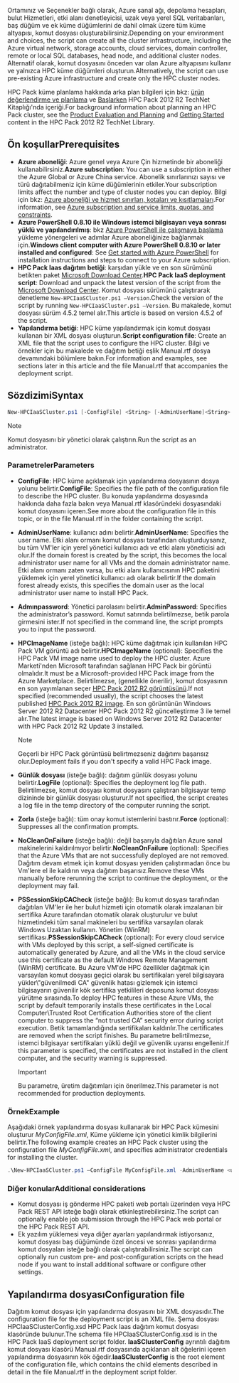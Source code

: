 



<span data-ttu-id="547e2-101">Ortamınız ve Seçenekler bağlı olarak, Azure sanal ağı, depolama hesapları, bulut Hizmetleri, etki alanı denetleyicisi, uzak veya yerel SQL veritabanları, baş düğüm ve ek küme düğümlerini de dahil olmak üzere tüm küme altyapısı, komut dosyası oluşturabilirsiniz.</span><span class="sxs-lookup"><span data-stu-id="547e2-101">Depending on your environment and choices, the script can create all the cluster infrastructure, including the Azure virtual network, storage accounts, cloud services, domain controller, remote or local SQL databases, head node, and additional cluster nodes.</span></span> <span data-ttu-id="547e2-102">Alternatif olarak, komut dosyasını önceden var olan Azure altyapısını kullanır ve yalnızca HPC küme düğümleri oluşturun.</span><span class="sxs-lookup"><span data-stu-id="547e2-102">Alternatively, the script can use pre-existing Azure infrastructure and create only the HPC cluster nodes.</span></span>

<span data-ttu-id="547e2-103">HPC Pack küme planlama hakkında arka plan bilgileri için bkz: [ürün değerlendirme ve planlama](https://technet.microsoft.com/library/jj899596.aspx) ve [Başlarken](https://technet.microsoft.com/library/jj899590.aspx) HPC Pack 2012 R2 TechNet Kitaplığı'nda içeriği.</span><span class="sxs-lookup"><span data-stu-id="547e2-103">For background information about planning an HPC Pack cluster, see the [Product Evaluation and Planning](https://technet.microsoft.com/library/jj899596.aspx) and [Getting Started](https://technet.microsoft.com/library/jj899590.aspx) content in the HPC Pack 2012 R2 TechNet Library.</span></span>

## <a name="prerequisites"></a><span data-ttu-id="547e2-104">Ön koşullar</span><span class="sxs-lookup"><span data-stu-id="547e2-104">Prerequisites</span></span>
* <span data-ttu-id="547e2-105">**Azure aboneliği**: Azure genel veya Azure Çin hizmetinde bir aboneliği kullanabilirsiniz.</span><span class="sxs-lookup"><span data-stu-id="547e2-105">**Azure subscription**: You can use a subscription in either the Azure Global or Azure China service.</span></span> <span data-ttu-id="547e2-106">Abonelik sınırlarınızı sayısı ve türü dağıtabilmeniz için küme düğümlerinin etkiler.</span><span class="sxs-lookup"><span data-stu-id="547e2-106">Your subscription limits affect the number and type of cluster nodes you can deploy.</span></span> <span data-ttu-id="547e2-107">Bilgi için bkz: [Azure aboneliği ve hizmet sınırları, kotaları ve kısıtlamaları](../articles/azure-subscription-service-limits.md).</span><span class="sxs-lookup"><span data-stu-id="547e2-107">For information, see [Azure subscription and service limits, quotas, and constraints](../articles/azure-subscription-service-limits.md).</span></span>
* <span data-ttu-id="547e2-108">**Azure PowerShell 0.8.10 ile Windows istemci bilgisayarı veya sonrası yüklü ve yapılandırılmış**: bkz [Azure PowerShell ile çalışmaya başlama](/powershell/azureps-cmdlets-docs) yükleme yönergeleri ve adımlar Azure aboneliğinize bağlanmak için.</span><span class="sxs-lookup"><span data-stu-id="547e2-108">**Windows client computer with Azure PowerShell 0.8.10 or later installed and configured**: See [Get started with Azure PowerShell](/powershell/azureps-cmdlets-docs) for installation instructions and steps to connect to your Azure subscription.</span></span>
* <span data-ttu-id="547e2-109">**HPC Pack Iaas dağıtım betiği**: karşıdan yükle ve en son sürümünü betikten paket [Microsoft Download Center](https://www.microsoft.com/download/details.aspx?id=44949).</span><span class="sxs-lookup"><span data-stu-id="547e2-109">**HPC Pack IaaS deployment script**: Download and unpack the latest version of the script from the [Microsoft Download Center](https://www.microsoft.com/download/details.aspx?id=44949).</span></span> <span data-ttu-id="547e2-110">Komut dosyası sürümünü çalıştırarak denetleme `New-HPCIaaSCluster.ps1 –Version`.</span><span class="sxs-lookup"><span data-stu-id="547e2-110">Check the version of the script by running `New-HPCIaaSCluster.ps1 –Version`.</span></span> <span data-ttu-id="547e2-111">Bu makalede, komut dosyası sürüm 4.5.2 temel alır.</span><span class="sxs-lookup"><span data-stu-id="547e2-111">This article is based on version 4.5.2 of the script.</span></span>
* <span data-ttu-id="547e2-112">**Yapılandırma betiği**: HPC küme yapılandırmak için komut dosyası kullanan bir XML dosyası oluşturun.</span><span class="sxs-lookup"><span data-stu-id="547e2-112">**Script configuration file**: Create an XML file that the script uses to configure the HPC cluster.</span></span> <span data-ttu-id="547e2-113">Bilgi ve örnekler için bu makalede ve dağıtım betiği eşlik Manual.rtf dosya devamındaki bölümlere bakın.</span><span class="sxs-lookup"><span data-stu-id="547e2-113">For information and examples, see sections later in this article and the file Manual.rtf that accompanies the deployment script.</span></span>

## <a name="syntax"></a><span data-ttu-id="547e2-114">Sözdizimi</span><span class="sxs-lookup"><span data-stu-id="547e2-114">Syntax</span></span>
```PowerShell
New-HPCIaaSCluster.ps1 [-ConfigFile] <String> [-AdminUserName]<String> [[-AdminPassword] <String>] [[-HPCImageName] <String>] [[-LogFile] <String>] [-Force] [-NoCleanOnFailure] [-PSSessionSkipCACheck] [<CommonParameters>]
```
> [!NOTE]
> <span data-ttu-id="547e2-115">Komut dosyasını bir yönetici olarak çalıştırın.</span><span class="sxs-lookup"><span data-stu-id="547e2-115">Run the script as an administrator.</span></span>
> 
> 

### <a name="parameters"></a><span data-ttu-id="547e2-116">Parametreler</span><span class="sxs-lookup"><span data-stu-id="547e2-116">Parameters</span></span>
* <span data-ttu-id="547e2-117">**ConfigFile**: HPC küme açıklamak için yapılandırma dosyasının dosya yolunu belirtir.</span><span class="sxs-lookup"><span data-stu-id="547e2-117">**ConfigFile**: Specifies the file path of the configuration file to describe the HPC cluster.</span></span> <span data-ttu-id="547e2-118">Bu konuda yapılandırma dosyasında hakkında daha fazla bakın veya Manual.rtf klasöründeki dosyasındaki komut dosyasını içeren.</span><span class="sxs-lookup"><span data-stu-id="547e2-118">See more about the configuration file in this topic, or in the file Manual.rtf in the folder containing the script.</span></span>
* <span data-ttu-id="547e2-119">**AdminUserName**: kullanıcı adını belirtir.</span><span class="sxs-lookup"><span data-stu-id="547e2-119">**AdminUserName**: Specifies the user name.</span></span> <span data-ttu-id="547e2-120">Etki alanı ormanı komut dosyası tarafından oluşturduysanız, bu tüm VM'ler için yerel yönetici kullanıcı adı ve etki alanı yöneticisi adı olur.</span><span class="sxs-lookup"><span data-stu-id="547e2-120">If the domain forest is created by the script, this becomes the local administrator user name for all VMs and the domain administrator name.</span></span> <span data-ttu-id="547e2-121">Etki alanı ormanı zaten varsa, bu etki alanı kullanıcısının HPC paketini yüklemek için yerel yönetici kullanıcı adı olarak belirtir.</span><span class="sxs-lookup"><span data-stu-id="547e2-121">If the domain forest already exists, this specifies the domain user as the local administrator user name to install HPC Pack.</span></span>
* <span data-ttu-id="547e2-122">**Admınpassword**: Yönetici parolasını belirtir.</span><span class="sxs-lookup"><span data-stu-id="547e2-122">**AdminPassword**: Specifies the administrator’s password.</span></span> <span data-ttu-id="547e2-123">Komut satırında belirtilmezse, betik parola girmesini ister.</span><span class="sxs-lookup"><span data-stu-id="547e2-123">If not specified in the command line, the script prompts you to input the password.</span></span>
* <span data-ttu-id="547e2-124">**HPCImageName** (isteğe bağlı): HPC küme dağıtmak için kullanılan HPC Pack VM görüntü adı belirtir.</span><span class="sxs-lookup"><span data-stu-id="547e2-124">**HPCImageName** (optional): Specifies the HPC Pack VM image name used to deploy the HPC cluster.</span></span> <span data-ttu-id="547e2-125">Azure Marketi'nden Microsoft tarafından sağlanan HPC Pack bir görüntü olmalıdır.</span><span class="sxs-lookup"><span data-stu-id="547e2-125">It must be a Microsoft-provided HPC Pack image from the Azure Marketplace.</span></span> <span data-ttu-id="547e2-126">Belirtilmezse, (genellikle önerilir), komut dosyasının en son yayımlanan seçer [HPC Pack 2012 R2 görüntüsünü](https://azure.microsoft.com/marketplace/partners/microsoft/hpcpack2012r2onwindowsserver2012r2/).</span><span class="sxs-lookup"><span data-stu-id="547e2-126">If not specified (recommended usually), the script chooses the latest published [HPC Pack 2012 R2 image](https://azure.microsoft.com/marketplace/partners/microsoft/hpcpack2012r2onwindowsserver2012r2/).</span></span> <span data-ttu-id="547e2-127">En son görüntünün Windows Server 2012 R2 Datacenter HPC Pack 2012 R2 güncelleştirme 3 ile temel alır.</span><span class="sxs-lookup"><span data-stu-id="547e2-127">The latest image is based on Windows Server 2012 R2 Datacenter with HPC Pack 2012 R2 Update 3 installed.</span></span>
  
  > [!NOTE]
  > <span data-ttu-id="547e2-128">Geçerli bir HPC Pack görüntüsü belirtmezseniz dağıtımı başarısız olur.</span><span class="sxs-lookup"><span data-stu-id="547e2-128">Deployment fails if you don't specify a valid HPC Pack image.</span></span>
  > 
  > 
* <span data-ttu-id="547e2-129">**Günlük dosyası** (isteğe bağlı): dağıtım günlük dosyası yolunu belirtir.</span><span class="sxs-lookup"><span data-stu-id="547e2-129">**LogFile** (optional): Specifies the deployment log file path.</span></span> <span data-ttu-id="547e2-130">Belirtilmezse, komut dosyası komut dosyasını çalıştıran bilgisayar temp dizininde bir günlük dosyası oluşturur.</span><span class="sxs-lookup"><span data-stu-id="547e2-130">If not specified, the script creates a log file in the temp directory of the computer running the script.</span></span>
* <span data-ttu-id="547e2-131">**Zorla** (isteğe bağlı): tüm onay komut istemlerini bastırır.</span><span class="sxs-lookup"><span data-stu-id="547e2-131">**Force** (optional): Suppresses all the confirmation prompts.</span></span>
* <span data-ttu-id="547e2-132">**NoCleanOnFailure** (isteğe bağlı): değil başarıyla dağıtılan Azure sanal makinelerini kaldırılmıyor belirtir.</span><span class="sxs-lookup"><span data-stu-id="547e2-132">**NoCleanOnFailure** (optional): Specifies that the Azure VMs that are not successfully deployed are not removed.</span></span> <span data-ttu-id="547e2-133">Dağıtım devam etmek için komut dosyası yeniden çalıştırmadan önce bu Vm'lere el ile kaldırın veya dağıtım başarısız.</span><span class="sxs-lookup"><span data-stu-id="547e2-133">Remove these VMs manually before rerunning the script to continue the deployment, or the deployment may fail.</span></span>
* <span data-ttu-id="547e2-134">**PSSessionSkipCACheck** (isteğe bağlı): Bu komut dosyası tarafından dağıtılan VM'ler ile her bulut hizmeti için otomatik olarak imzalanan bir sertifika Azure tarafından otomatik olarak oluşturulur ve bulut hizmetindeki tüm sanal makineleri bu sertifika varsayılan olarak Windows Uzaktan kullanın. Yönetim (WinRM) sertifikası.</span><span class="sxs-lookup"><span data-stu-id="547e2-134">**PSSessionSkipCACheck** (optional): For every cloud service with VMs deployed by this script, a self-signed certificate is automatically generated by Azure, and all the VMs in the cloud service use this certificate as the default Windows Remote Management (WinRM) certificate.</span></span> <span data-ttu-id="547e2-135">Bu Azure VM'de HPC özellikler dağıtmak için varsayılan komut dosyası geçici olarak bu sertifikaları yerel bilgisayara yükler\\"güvenilmedi CA" güvenlik hatası gizlemek için istemci bilgisayarın güvenilir kök sertifika yetkilileri deposuna komut dosyası yürütme sırasında.</span><span class="sxs-lookup"><span data-stu-id="547e2-135">To deploy HPC features in these Azure VMs, the script by default temporarily installs these certificates in the Local Computer\\Trusted Root Certification Authorities store of the client computer to suppress the “not trusted CA” security error during script execution.</span></span> <span data-ttu-id="547e2-136">Betik tamamlandığında sertifikaları kaldırılır.</span><span class="sxs-lookup"><span data-stu-id="547e2-136">The certificates are removed when the script finishes.</span></span> <span data-ttu-id="547e2-137">Bu parametre belirtilmezse, istemci bilgisayar sertifikaları yüklü değil ve güvenlik uyarısı engellenir.</span><span class="sxs-lookup"><span data-stu-id="547e2-137">If this parameter is specified, the certificates are not installed in the client computer, and the security warning is suppressed.</span></span>
  
  > [!IMPORTANT]
  > <span data-ttu-id="547e2-138">Bu parametre, üretim dağıtımları için önerilmez.</span><span class="sxs-lookup"><span data-stu-id="547e2-138">This parameter is not recommended for production deployments.</span></span>
  > 
  > 

### <a name="example"></a><span data-ttu-id="547e2-139">Örnek</span><span class="sxs-lookup"><span data-stu-id="547e2-139">Example</span></span>
<span data-ttu-id="547e2-140">Aşağıdaki örnek yapılandırma dosyası kullanarak bir HPC Pack kümesini oluşturur *MyConfigFile.xml*, Küme yükleme için yönetici kimlik bilgilerini belirtir.</span><span class="sxs-lookup"><span data-stu-id="547e2-140">The following example creates an HPC Pack cluster using the configuration file *MyConfigFile.xml*, and specifies administrator credentials for installing the cluster.</span></span>

```PowerShell
.\New-HPCIaaSCluster.ps1 –ConfigFile MyConfigFile.xml -AdminUserName <username> –AdminPassword <password>
```

### <a name="additional-considerations"></a><span data-ttu-id="547e2-141">Diğer konular</span><span class="sxs-lookup"><span data-stu-id="547e2-141">Additional considerations</span></span>
* <span data-ttu-id="547e2-142">Komut dosyası iş gönderme HPC paketi web portalı üzerinden veya HPC Pack REST API isteğe bağlı olarak etkinleştirebilirsiniz.</span><span class="sxs-lookup"><span data-stu-id="547e2-142">The script can optionally enable job submission through the HPC Pack web portal or the HPC Pack REST API.</span></span>
* <span data-ttu-id="547e2-143">Ek yazılım yüklemesi veya diğer ayarları yapılandırmak istiyorsanız, komut dosyası baş düğümünde özel öncesi ve sonrası yapılandırma komut dosyaları isteğe bağlı olarak çalıştırabilirsiniz.</span><span class="sxs-lookup"><span data-stu-id="547e2-143">The script can optionally run custom pre- and post-configuration scripts on the head node if you want to install additional software or configure other settings.</span></span>

## <a name="configuration-file"></a><span data-ttu-id="547e2-144">Yapılandırma dosyası</span><span class="sxs-lookup"><span data-stu-id="547e2-144">Configuration file</span></span>
<span data-ttu-id="547e2-145">Dağıtım komut dosyası için yapılandırma dosyasını bir XML dosyasıdır.</span><span class="sxs-lookup"><span data-stu-id="547e2-145">The configuration file for the deployment script is an XML file.</span></span> <span data-ttu-id="547e2-146">Şema dosyası HPCIaaSClusterConfig.xsd HPC Pack Iaas dağıtım komut dosyası klasöründe bulunur.</span><span class="sxs-lookup"><span data-stu-id="547e2-146">The schema file HPCIaaSClusterConfig.xsd is in the HPC Pack IaaS deployment script folder.</span></span> <span data-ttu-id="547e2-147">**IaaSClusterConfig** ayrıntılı dağıtım komut dosyası klasörü Manual.rtf dosyasında açıklanan alt öğelerini içeren yapılandırma dosyasının kök öğedir.</span><span class="sxs-lookup"><span data-stu-id="547e2-147">**IaaSClusterConfig** is the root element of the configuration file, which contains the child elements described in detail in the file Manual.rtf in the deployment script folder.</span></span>


